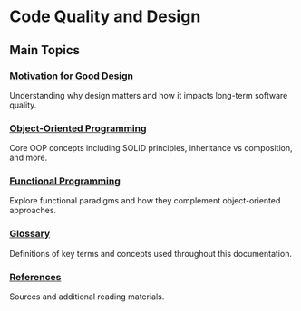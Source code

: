 # Code Quality and Design

## Main Topics

### [Motivation for Good Design](Motivation-for-Good-Design.md)

Understanding why design matters and how it impacts long-term software quality.

### [Object-Oriented Programming](Object-Oriented-Programming.md)

Core OOP concepts including SOLID principles, inheritance vs composition, and more.

### [Functional Programming](Functional-Programming.md)

Explore functional paradigms and how they complement object-oriented approaches.

### [Glossary](Glossary.md)

Definitions of key terms and concepts used throughout this documentation.

### [References](References.md)

Sources and additional reading materials.


